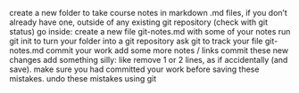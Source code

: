 create a new folder to take course notes in markdown .md files, if you don’t already have one, outside of any existing git repository (check with git status)
go inside:
create a new file git-notes.md with some of your notes
run git init to turn your folder into a git repository
ask git to track your file git-notes.md
commit your work
add some more notes / links
commit these new changes
add something silly: like remove 1 or 2 lines, as if accidentally (and save).
make sure you had committed your work before saving these mistakes.
undo these mistakes using git